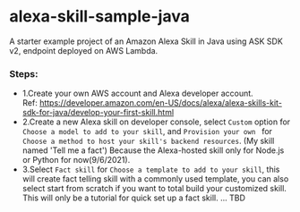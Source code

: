 # alexa-skill-sample-java
A starter example project of an Amazon Alexa Skill in Java using ASK SDK v2, endpoint deployed on AWS Lambda.

### Steps:

* 1.Create your own AWS account and Alexa developer account.  
Ref: https://developer.amazon.com/en-US/docs/alexa/alexa-skills-kit-sdk-for-java/develop-your-first-skill.html
* 2.Create a new Alexa skill on developer console, select `Custom` option for `Choose a model to add to your skill`, and `Provision your own
` for `Choose a method to host your skill's backend resources`. (My skill named 'Tell me a fact')
Because the Alexa-hosted skill only for Node.js or Python for now(9/6/2021).
* 3.Select `Fact skill` for `Choose a template to add to your skill`, this will create fact telling skill with a commonly used template, you can also select start from scratch if you want to total build your customized skill. This will only be a tutorial for quick set up a fact skill.
...
TBD